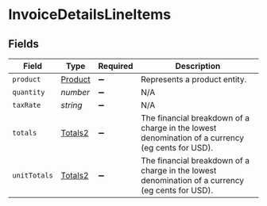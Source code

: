 # InvoiceDetailsLineItems


## Fields

| Field                                                                                            | Type                                                                                             | Required                                                                                         | Description                                                                                      |
| ------------------------------------------------------------------------------------------------ | ------------------------------------------------------------------------------------------------ | ------------------------------------------------------------------------------------------------ | ------------------------------------------------------------------------------------------------ |
| `product`                                                                                        | [Product](../../models/shared/product.md)                                                        | :heavy_minus_sign:                                                                               | Represents a product entity.                                                                     |
| `quantity`                                                                                       | *number*                                                                                         | :heavy_minus_sign:                                                                               | N/A                                                                                              |
| `taxRate`                                                                                        | *string*                                                                                         | :heavy_minus_sign:                                                                               | N/A                                                                                              |
| `totals`                                                                                         | [Totals2](../../models/shared/totals2.md)                                                        | :heavy_minus_sign:                                                                               | The financial breakdown of a charge in the lowest denomination of a currency (eg cents for USD). |
| `unitTotals`                                                                                     | [Totals2](../../models/shared/totals2.md)                                                        | :heavy_minus_sign:                                                                               | The financial breakdown of a charge in the lowest denomination of a currency (eg cents for USD). |